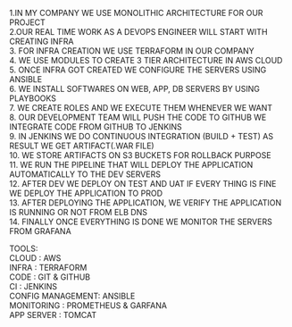 1.IN MY COMPANY WE USE MONOLITHIC ARCHITECTURE FOR OUR PROJECT   
2.OUR REAL TIME WORK AS A DEVOPS ENGINEER WILL START WITH CREATING INFRA  
3. FOR INFRA CREATION WE USE TERRAFORM IN OUR COMPANY  
4. WE USE MODULES TO CREATE 3 TIER ARCHITECTURE IN AWS CLOUD  
5. ONCE INFRA GOT CREATED WE CONFIGURE THE SERVERS USING ANSIBLE  
6. WE INSTALL SOFTWARES ON WEB, APP, DB SERVERS BY USING PLAYBOOKS  
7. WE CREATE ROLES AND WE EXECUTE THEM WHENEVER WE WANT    
8. OUR DEVELOPMENT TEAM WILL PUSH THE CODE TO GITHUB WE INTEGRATE CODE FROM GITHUB TO JENKINS  
9. IN JENKINS WE DO CONTINUOUS INTEGRATION (BUILD + TEST) AS RESULT WE GET ARTIFACT(.WAR FILE)  
10. WE STORE ARTIFACTS ON S3 BUCKETS FOR ROLLBACK PURPOSE  
11. WE RUN THE PIPELINE THAT WILL DEPLOY THE APPLICATION AUTOMATICALLY TO THE DEV SERVERS  
12. AFTER DEV WE DEPLOY ON TEST AND UAT IF EVERY THING IS FINE WE DEPLOY THE APPLICATION TO PROD    
13. AFTER DEPLOYING THE APPLICATION, WE VERIFY THE APPLICATION IS RUNNING OR NOT FROM ELB DNS  
14. FINALLY ONCE EVERYTHING IS DONE WE MONITOR THE SERVERS FROM GRAFANA  
  
TOOLS:  
CLOUD		         : AWS  
INFRA		         : TERRAFORM  
CODE		         : GIT & GITHUB  
CI	      	     : JENKINS  
CONFIG MANAGEMENT: ANSIBLE  
MONITORING 	     : PROMETHEUS & GARFANA  
APP SERVER	     : TOMCAT  
